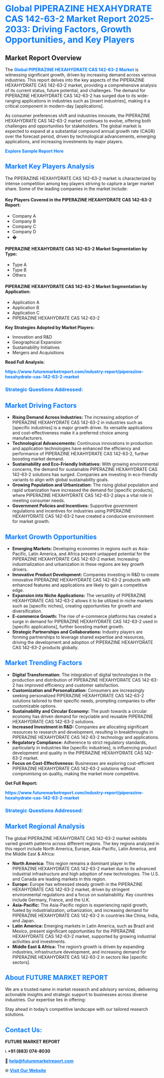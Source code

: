 <h1 style="color: #007BFF;">Global PIPERAZINE HEXAHYDRATE CAS 142-63-2 Market Report 2025-2033: Driving Factors, Growth Opportunities, and Key Players</h1>

<section id="overview">
<h2>Market Report Overview</h2>
<p>The <a href="https://www.futuremarketreport.com/industry-report/piperazine-hexahydrate-cas-142-63-2-market" style="color: #007BFF; text-decoration: none;"><strong>Global PIPERAZINE HEXAHYDRATE CAS 142-63-2 Market</strong></a> is witnessing significant growth, driven by increasing demand across various industries. This report delves into the key aspects of the PIPERAZINE HEXAHYDRATE CAS 142-63-2 market, providing a comprehensive analysis of its current status, future potential, and challenges. The demand for PIPERAZINE HEXAHYDRATE CAS 142-63-2 has surged due to its wide-ranging applications in industries such as [insert industries], making it a critical component in modern-day [applications].</p>
<p>As consumer preferences shift and industries innovate, the PIPERAZINE HEXAHYDRATE CAS 142-63-2 market continues to evolve, offering both challenges and opportunities for stakeholders. The global market is expected to expand at a substantial compound annual growth rate (CAGR) over the forecast period, driven by technological advancements, emerging applications, and increasing investments by major players.</p>
</section>

<section id="overview">
<p><a href="https://www.futuremarketreport.com/request-sample/reportId=113206" style="color: #007BFF; text-decoration: none;"><strong>Explore Sample Report Here</strong></a></p>
</section>

<section id="key-players">
<h2 style="color: #007BFF;">Market Key Players Analysis</h2>
<p>The PIPERAZINE HEXAHYDRATE CAS 142-63-2 market is characterized by intense competition among key players striving to capture a larger market share. Some of the leading companies in the market include:</p>
<h4>Key Players Covered in the PIPERAZINE HEXAHYDRATE CAS 142-63-2 Report:</h4>
<ul><li>Company A</li><li>Company B</li><li>Company C</li><li>Company D</li><li>�</li></ul>
<h4>PIPERAZINE HEXAHYDRATE CAS 142-63-2 Market Segmentation by Type:</h4>
<ul><li>Type A</li><li>Type B</li><li>Others</li></ul>

<h4>PIPERAZINE HEXAHYDRATE CAS 142-63-2 Market Segmentation by Application:</h4>
<ul><li>Application A</li><li>Application B</li><li>Application C</li><li>PIPERAZINE HEXAHYDRATE CAS 142-63-2</li></ul>
<p><strong>Key Strategies Adopted by Market Players:</strong></p>
<ul>
<li>Innovation and R&D</li>
<li>Geographical Expansion</li>
<li>Sustainability Initiatives</li>
<li>Mergers and Acquisitions</li>
</ul>
</section>

<section>
<p><strong>Read Full Analysis: </strong></p><a href="https://www.futuremarketreport.com/industry-report/piperazine-hexahydrate-cas-142-63-2-market" style="color: #007BFF; text-decoration: none;"><strong>https://www.futuremarketreport.com/industry-report/piperazine-hexahydrate-cas-142-63-2-market</strong></a>
<h3 style="color: #007BFF;">Strategic Questions Addressed:</h3>
</section>

<section id="driving-factors">
<h2 style="color: #007BFF;">Market Driving Factors</h2>
<ul>
<li><strong>Rising Demand Across Industries:</strong> The increasing adoption of PIPERAZINE HEXAHYDRATE CAS 142-63-2 in industries such as [specific industries] is a major growth driver. Its versatile applications and cost-effectiveness make it a preferred choice among manufacturers.</li>
<li><strong>Technological Advancements:</strong> Continuous innovations in production and application technologies have enhanced the efficiency and performance of PIPERAZINE HEXAHYDRATE CAS 142-63-2, further boosting market demand.</li>
<li><strong>Sustainability and Eco-Friendly Initiatives:</strong> With growing environmental concerns, the demand for sustainable PIPERAZINE HEXAHYDRATE CAS 142-63-2 solutions has surged. Companies are investing in eco-friendly variants to align with global sustainability goals.</li>
<li><strong>Growing Population and Urbanization:</strong> The rising global population and rapid urbanization have increased the demand for [specific products], where PIPERAZINE HEXAHYDRATE CAS 142-63-2 plays a vital role in meeting consumer needs.</li>
<li><strong>Government Policies and Incentives:</strong> Supportive government regulations and incentives for industries using PIPERAZINE HEXAHYDRATE CAS 142-63-2 have created a conducive environment for market growth.</li>
</ul>
</section>

<section id="growth-opportunities">
<h2 style="color: #007BFF;">Market Growth Opportunities</h2>
<ul>
<li><strong>Emerging Markets:</strong> Developing economies in regions such as Asia-Pacific, Latin America, and Africa present untapped potential for the PIPERAZINE HEXAHYDRATE CAS 142-63-2 market. Increasing industrialization and urbanization in these regions are key growth drivers.</li>
<li><strong>Innovative Product Development:</strong> Companies investing in R&D to create innovative PIPERAZINE HEXAHYDRATE CAS 142-63-2 products with enhanced features and applications are likely to gain a competitive edge.</li>
<li><strong>Expansion into Niche Applications:</strong> The versatility of PIPERAZINE HEXAHYDRATE CAS 142-63-2 allows it to be utilized in niche markets such as [specific niches], creating opportunities for growth and diversification.</li>
<li><strong>E-commerce Growth:</strong> The rise of e-commerce platforms has created a surge in demand for PIPERAZINE HEXAHYDRATE CAS 142-63-2 used in [specific applications], further boosting market growth.</li>
<li><strong>Strategic Partnerships and Collaborations:</strong> Industry players are forming partnerships to leverage shared expertise and resources, driving the development and adoption of PIPERAZINE HEXAHYDRATE CAS 142-63-2 products globally.</li>
</ul>
</section>

<section id="trending-factors">
<h2 style="color: #007BFF;">Market Trending Factors</h2>
<ul>
<li><strong>Digital Transformation:</strong> The integration of digital technologies in the production and distribution of PIPERAZINE HEXAHYDRATE CAS 142-63-2 has improved efficiency and customer satisfaction.</li>
<li><strong>Customization and Personalization:</strong> Consumers are increasingly seeking personalized PIPERAZINE HEXAHYDRATE CAS 142-63-2 solutions tailored to their specific needs, prompting companies to offer customizable options.</li>
<li><strong>Sustainability and Circular Economy:</strong> The push towards a circular economy has driven demand for recyclable and reusable PIPERAZINE HEXAHYDRATE CAS 142-63-2 solutions.</li>
<li><strong>Increased Investment in R&D:</strong> Companies are allocating significant resources to research and development, resulting in breakthroughs in PIPERAZINE HEXAHYDRATE CAS 142-63-2 technology and applications.</li>
<li><strong>Regulatory Compliance:</strong> Adherence to strict regulatory standards, particularly in industries like [specific industries], is influencing product development and quality in the PIPERAZINE HEXAHYDRATE CAS 142-63-2 market.</li>
<li><strong>Focus on Cost-Effectiveness:</strong> Businesses are exploring cost-efficient PIPERAZINE HEXAHYDRATE CAS 142-63-2 solutions without compromising on quality, making the market more competitive.</li>
</ul>
</section>

<section>
<p><strong>Get Full Report: </strong></p><a href="https://www.futuremarketreport.com/industry-report/piperazine-hexahydrate-cas-142-63-2-market" style="color: #007BFF; text-decoration: none;"><strong>https://www.futuremarketreport.com/industry-report/piperazine-hexahydrate-cas-142-63-2-market</strong></a>
<h3 style="color: #007BFF;">Strategic Questions Addressed:</h3>
</section>


<section id="regional-analysis">
<h2 style="color: #007BFF;">Market Regional Analysis</h2>
<p>The global PIPERAZINE HEXAHYDRATE CAS 142-63-2 market exhibits varied growth patterns across different regions. The key regions analyzed in this report include North America, Europe, Asia-Pacific, Latin America, and the Middle East & Africa:</p>
<ul>
<li><strong>North America:</strong> This region remains a dominant player in the PIPERAZINE HEXAHYDRATE CAS 142-63-2 market due to its advanced industrial infrastructure and high adoption of new technologies. The U.S. and Canada are leading markets in this region.</li>
<li><strong>Europe:</strong> Europe has witnessed steady growth in the PIPERAZINE HEXAHYDRATE CAS 142-63-2 market, driven by stringent environmental regulations and a focus on sustainability. Key countries include Germany, France, and the U.K.</li>
<li><strong>Asia-Pacific:</strong> The Asia-Pacific region is experiencing rapid growth, fueled by industrialization, urbanization, and increasing demand for PIPERAZINE HEXAHYDRATE CAS 142-63-2 in countries like China, India, and Japan.</li>
<li><strong>Latin America:</strong> Emerging markets in Latin America, such as Brazil and Mexico, present significant opportunities for the PIPERAZINE HEXAHYDRATE CAS 142-63-2 market, supported by growing industrial activities and investments.</li>
<li><strong>Middle East & Africa:</strong> The region’s growth is driven by expanding industries, infrastructure development, and increasing demand for PIPERAZINE HEXAHYDRATE CAS 142-63-2 in sectors like [specific sectors].</li>
</ul>
</section>

<footer>
<h2 style="color: #007BFF;">About FUTURE MARKET REPORT</h2>
<p>We are a trusted name in market research and advisory services, delivering actionable insights and strategic support to businesses across diverse industries. Our expertise lies in offering:</p>

<p>Stay ahead in today’s competitive landscape with our tailored research solutions.</p>

<h2 style="color: #007BFF;">Contact Us:</h2>
<p><strong>FUTURE MARKET REPORT</strong></p>
<p>📞 <strong>+91 (883) 074-8030</strong></p>
<p>📧 <strong><a href="mailto:help@futuremarketreport.com" style="color: #007BFF;">help@futuremarketreport.com</a></strong></p>
<p>🌐 <strong><a href="https://www.futuremarketreport.com/" style="color: #007BFF;">Visit Our Website</a></strong></p>
</footer>